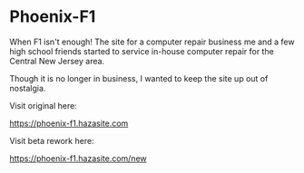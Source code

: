 Phoenix-F1
==========

When F1 isn't enough!  The site for a computer repair business me and a few high school friends started to service in-house computer repair for the Central New Jersey area.

Though it is no longer in business, I wanted to keep the site up out of nostalgia.

Visit original here:

https://phoenix-f1.hazasite.com

Visit beta rework here:

https://phoenix-f1.hazasite.com/new
